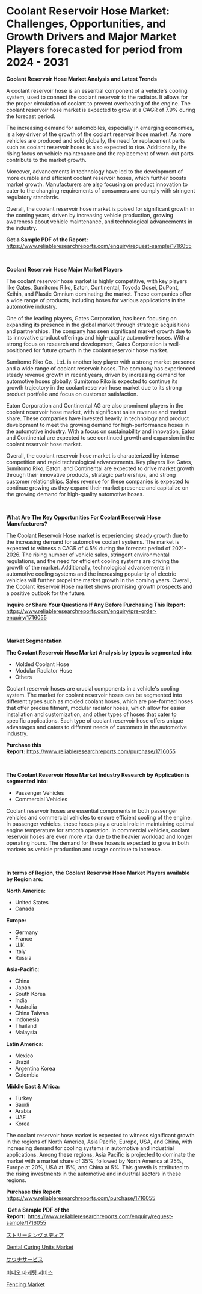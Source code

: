 <p><h1>Coolant Reservoir Hose Market: Challenges, Opportunities, and Growth Drivers and Major Market Players forecasted for period from 2024 - 2031</h1></p><p><strong>Coolant Reservoir Hose Market Analysis and Latest Trends</strong></p>
<p><p>A coolant reservoir hose is an essential component of a vehicle's cooling system, used to connect the coolant reservoir to the radiator. It allows for the proper circulation of coolant to prevent overheating of the engine. The coolant reservoir hose market is expected to grow at a CAGR of 7.9% during the forecast period. </p><p>The increasing demand for automobiles, especially in emerging economies, is a key driver of the growth of the coolant reservoir hose market. As more vehicles are produced and sold globally, the need for replacement parts such as coolant reservoir hoses is also expected to rise. Additionally, the rising focus on vehicle maintenance and the replacement of worn-out parts contribute to the market growth.</p><p>Moreover, advancements in technology have led to the development of more durable and efficient coolant reservoir hoses, which further boosts market growth. Manufacturers are also focusing on product innovation to cater to the changing requirements of consumers and comply with stringent regulatory standards.</p><p>Overall, the coolant reservoir hose market is poised for significant growth in the coming years, driven by increasing vehicle production, growing awareness about vehicle maintenance, and technological advancements in the industry.</p></p>
<p><strong>Get a Sample PDF of the Report:&nbsp;</strong> <a href="https://www.reliableresearchreports.com/enquiry/request-sample/1716055">https://www.reliableresearchreports.com/enquiry/request-sample/1716055</a></p>
<p>&nbsp;</p>
<p><strong>Coolant Reservoir Hose Major Market Players</strong></p>
<p><p>The coolant reservoir hose market is highly competitive, with key players like Gates, Sumitomo Riko, Eaton, Continental, Toyoda Gosei, DuPont, Keihin, and Plastic Omnium dominating the market. These companies offer a wide range of products, including hoses for various applications in the automotive industry.</p><p>One of the leading players, Gates Corporation, has been focusing on expanding its presence in the global market through strategic acquisitions and partnerships. The company has seen significant market growth due to its innovative product offerings and high-quality automotive hoses. With a strong focus on research and development, Gates Corporation is well-positioned for future growth in the coolant reservoir hose market.</p><p>Sumitomo Riko Co., Ltd. is another key player with a strong market presence and a wide range of coolant reservoir hoses. The company has experienced steady revenue growth in recent years, driven by increasing demand for automotive hoses globally. Sumitomo Riko is expected to continue its growth trajectory in the coolant reservoir hose market due to its strong product portfolio and focus on customer satisfaction.</p><p>Eaton Corporation and Continental AG are also prominent players in the coolant reservoir hose market, with significant sales revenue and market share. These companies have invested heavily in technology and product development to meet the growing demand for high-performance hoses in the automotive industry. With a focus on sustainability and innovation, Eaton and Continental are expected to see continued growth and expansion in the coolant reservoir hose market.</p><p>Overall, the coolant reservoir hose market is characterized by intense competition and rapid technological advancements. Key players like Gates, Sumitomo Riko, Eaton, and Continental are expected to drive market growth through their innovative products, strategic partnerships, and strong customer relationships. Sales revenue for these companies is expected to continue growing as they expand their market presence and capitalize on the growing demand for high-quality automotive hoses.</p></p>
<p>&nbsp;</p>
<p><strong>What Are The Key Opportunities For Coolant Reservoir Hose Manufacturers?</strong></p>
<p><p>The Coolant Reservoir Hose market is experiencing steady growth due to the increasing demand for automotive coolant systems. The market is expected to witness a CAGR of 4.5% during the forecast period of 2021-2026. The rising number of vehicle sales, stringent environmental regulations, and the need for efficient cooling systems are driving the growth of the market. Additionally, technological advancements in automotive cooling systems and the increasing popularity of electric vehicles will further propel the market growth in the coming years. Overall, the Coolant Reservoir Hose market shows promising growth prospects and a positive outlook for the future.</p></p>
<p><strong>Inquire or Share Your Questions If Any Before Purchasing This Report:</strong> <a href="https://www.reliableresearchreports.com/enquiry/pre-order-enquiry/1716055">https://www.reliableresearchreports.com/enquiry/pre-order-enquiry/1716055</a></p>
<p>&nbsp;</p>
<p><strong>Market Segmentation</strong></p>
<p><strong>The Coolant Reservoir Hose Market Analysis by types is segmented into:</strong></p>
<p><ul><li>Molded Coolant Hose</li><li>Modular Radiator Hose</li><li>Others</li></ul></p>
<p><p>Coolant reservoir hoses are crucial components in a vehicle's cooling system. The market for coolant reservoir hoses can be segmented into different types such as molded coolant hoses, which are pre-formed hoses that offer precise fitment, modular radiator hoses, which allow for easier installation and customization, and other types of hoses that cater to specific applications. Each type of coolant reservoir hose offers unique advantages and caters to different needs of customers in the automotive industry.</p></p>
<p><strong>Purchase this Report:&nbsp;</strong><a href="https://www.reliableresearchreports.com/purchase/1716055">https://www.reliableresearchreports.com/purchase/1716055</a></p>
<p>&nbsp;</p>
<p><strong>The Coolant Reservoir Hose Market Industry Research by Application is segmented into:</strong></p>
<p><ul><li>Passenger Vehicles</li><li>Commercial Vehicles</li></ul></p>
<p><p>Coolant reservoir hoses are essential components in both passenger vehicles and commercial vehicles to ensure efficient cooling of the engine. In passenger vehicles, these hoses play a crucial role in maintaining optimal engine temperature for smooth operation. In commercial vehicles, coolant reservoir hoses are even more vital due to the heavier workload and longer operating hours. The demand for these hoses is expected to grow in both markets as vehicle production and usage continue to increase.</p></p>
<p>&nbsp;</p>
<p><strong>In terms of Region, the Coolant Reservoir Hose Market Players available by Region are:</strong></p>
<p>
    <p> <strong> North America: </strong>
        <ul>
            <li>United States</li>
            <li>Canada</li>
        </ul>
        </p> 
    <p> <strong> Europe: </strong>
        <ul>
            <li>Germany</li>
            <li>France</li>
            <li>U.K.</li>
            <li>Italy</li>
            <li>Russia</li>
        </ul>
        </p> 
    <p> <strong> Asia-Pacific: </strong>
        <ul>
            <li>China</li>
            <li>Japan</li>
            <li>South Korea</li>
            <li>India</li>
            <li>Australia</li>
            <li>China Taiwan</li>
            <li>Indonesia</li>
            <li>Thailand</li>
            <li>Malaysia</li>
        </ul>
        </p> 
    <p> <strong> Latin America: </strong>
        <ul>
            <li>Mexico</li>
            <li>Brazil</li>
            <li>Argentina Korea</li>
            <li>Colombia</li>
        </ul>
        </p> 
    <p> <strong> Middle East & Africa: </strong>
        <ul>
            <li>Turkey</li>
            <li>Saudi</li>
            <li>Arabia</li>
            <li>UAE</li>
            <li>Korea</li>
        </ul>
    </p>
    </p>
<p><p>The coolant reservoir hose market is expected to witness significant growth in the regions of North America, Asia Pacific, Europe, USA, and China, with increasing demand for cooling systems in automotive and industrial applications. Among these regions, Asia Pacific is projected to dominate the market with a market share of 35%, followed by North America at 25%, Europe at 20%, USA at 15%, and China at 5%. This growth is attributed to the rising investments in the automotive and industrial sectors in these regions.</p></p>
<p><strong>Purchase this Report: </strong><a href="https://www.reliableresearchreports.com/purchase/1716055">https://www.reliableresearchreports.com/purchase/1716055</a></p>
<p>&nbsp;<strong>Get a Sample PDF of the Report:&nbsp;&nbsp;</strong><a href="https://www.reliableresearchreports.com/enquiry/request-sample/1716055">https://www.reliableresearchreports.com/enquiry/request-sample/1716055</a></p>
<p><strong></strong></p>
<p><p><a href="https://medium.com/@jazminjones30/%E3%82%B9%E3%83%88%E3%83%AA%E3%83%BC%E3%83%9F%E3%83%B3%E3%82%B0%E3%83%A1%E3%83%87%E3%82%A3%E3%82%A2%E5%B8%82%E5%A0%B4%E3%81%AE%E5%B1%95%E6%9C%9B-%E7%94%A3%E6%A5%AD%E6%A6%82%E8%A6%81%E3%81%A8%E4%BA%88%E6%B8%AC-2024%E5%B9%B4%E3%81%8B%E3%82%892031%E5%B9%B4-7866928ce008">ストリーミングメディア</a></p><p><a href="https://extreme-scabiosa-c81.notion.site/Dental-Curing-Units-Market-Research-Report-Unlocks-Analysis-on-the-Market-Financial-Status-Market-S-ccbd278c102643cebd7f6059826f11e5">Dental Curing Units Market</a></p><p><a href="https://medium.com/@jazminjones30/%E3%82%B5%E3%82%A6%E3%83%8A%E3%82%B5%E3%83%BC%E3%83%93%E3%82%B9%E5%B8%82%E5%A0%B4%E3%81%AE%E5%88%86%E6%9E%90-%E3%82%B0%E3%83%AD%E3%83%BC%E3%83%90%E3%83%AB%E7%94%A3%E6%A5%AD%E3%81%AE%E8%A6%8B%E9%80%9A%E3%81%97%E3%81%A8%E4%BA%88%E6%B8%AC-2024%E5%B9%B4%E3%81%8B%E3%82%892031%E5%B9%B4-4f231d44cfec">サウナサービス</a></p><p><a href="https://medium.com/@stephenarmstrong52/%EB%B9%84%EB%94%94%EC%98%A4-%EB%A7%88%EC%BC%80%ED%8C%85-%EC%84%9C%EB%B9%84%EC%8A%A4-%EC%8B%9C%EC%9E%A5-%EA%B7%9C%EB%AA%A8-cagr-%ED%8A%B8%EB%A0%8C%EB%93%9C-2024-2030-0df5bd3eba38">비디오 마케팅 서비스</a></p><p><a href="https://view.publitas.com/reportprime-1/fencing-market-with-the-goal-of-estimating-the-market-size-and-future-growth-potential-of-various-market-segments-based-on-component-applications-end-user-and-region/">Fencing Market</a></p></p>